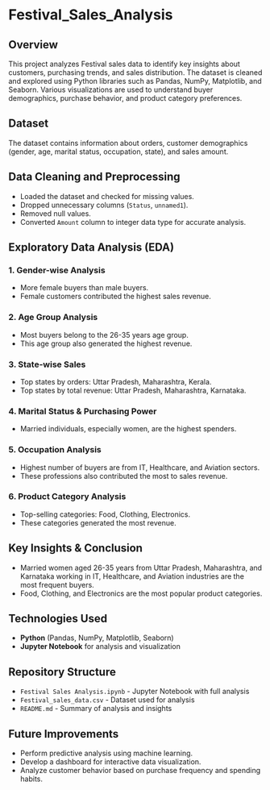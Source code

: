 # Festival_Sales_Analysis

## Overview
This project analyzes Festival sales data to identify key insights about customers, purchasing trends, and sales distribution. The dataset is cleaned and explored using Python libraries such as Pandas, NumPy, Matplotlib, and Seaborn. Various visualizations are used to understand buyer demographics, purchase behavior, and product category preferences.

## Dataset
The dataset contains information about orders, customer demographics (gender, age, marital status, occupation, state), and sales amount.

## Data Cleaning and Preprocessing
- Loaded the dataset and checked for missing values.
- Dropped unnecessary columns (`Status`, `unnamed1`).
- Removed null values.
- Converted `Amount` column to integer data type for accurate analysis.

## Exploratory Data Analysis (EDA)
### 1. Gender-wise Analysis
- More female buyers than male buyers.
- Female customers contributed the highest sales revenue.

### 2. Age Group Analysis
- Most buyers belong to the 26-35 years age group.
- This age group also generated the highest revenue.

### 3. State-wise Sales
- Top states by orders: Uttar Pradesh, Maharashtra, Kerala.
- Top states by total revenue: Uttar Pradesh, Maharashtra, Karnataka.

### 4. Marital Status & Purchasing Power
- Married individuals, especially women, are the highest spenders.

### 5. Occupation Analysis
- Highest number of buyers are from IT, Healthcare, and Aviation sectors.
- These professions also contributed the most to sales revenue.

### 6. Product Category Analysis
- Top-selling categories: Food, Clothing, Electronics.
- These categories generated the most revenue.

## Key Insights & Conclusion
- Married women aged 26-35 years from Uttar Pradesh, Maharashtra, and Karnataka working in IT, Healthcare, and Aviation industries are the most frequent buyers.
- Food, Clothing, and Electronics are the most popular product categories.

## Technologies Used
- **Python** (Pandas, NumPy, Matplotlib, Seaborn)
- **Jupyter Notebook** for analysis and visualization

## Repository Structure
- `Festival Sales Analysis.ipynb` - Jupyter Notebook with full analysis
- `Festival_sales_data.csv` - Dataset used for analysis
- `README.md` - Summary of analysis and insights

## Future Improvements
- Perform predictive analysis using machine learning.
- Develop a dashboard for interactive data visualization.
- Analyze customer behavior based on purchase frequency and spending habits.

